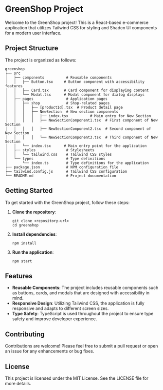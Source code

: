 # GreenShop Project

Welcome to the GreenShop project! This is a React-based e-commerce application that utilizes Tailwind CSS for styling and Shadcn UI components for a modern user interface.

## Project Structure

The project is organized as follows:

```
greenshop
├── src
│   ├── components          # Reusable components
│   │   ├── Button.tsx     # Button component with accessibility features
│   │   ├── Card.tsx       # Card component for displaying content
│   │   └── Modal.tsx      # Modal component for dialog displays
│   ├── pages               # Application pages
│   │   ├── shop            # Shop-related pages
│   │   │   ├── [productId].tsx  # Product detail page
│   │   │   ├── NewSection  # New section components
│   │   │   │   ├── index.tsx          # Main entry for New Section
│   │   │   │   ├── NewSectionComponent1.tsx  # First component of New Section
│   │   │   │   ├── NewSectionComponent2.tsx  # Second component of New Section
│   │   │   │   └── NewSectionComponent3.tsx  # Third component of New Section
│   │   └── index.tsx      # Main entry point for the application
│   ├── styles              # Stylesheets
│   │   └── tailwind.css    # Tailwind CSS styles
│   └── types               # Type definitions
│       └── index.ts        # Type definitions for the application
├── package.json            # NPM configuration file
├── tailwind.config.js      # Tailwind CSS configuration
└── README.md               # Project documentation
```

## Getting Started

To get started with the GreenShop project, follow these steps:

1. **Clone the repository**:
   ```
   git clone <repository-url>
   cd greenshop
   ```

2. **Install dependencies**:
   ```
   npm install
   ```

3. **Run the application**:
   ```
   npm start
   ```

## Features

- **Reusable Components**: The project includes reusable components such as buttons, cards, and modals that are designed with accessibility in mind.
- **Responsive Design**: Utilizing Tailwind CSS, the application is fully responsive and adapts to different screen sizes.
- **Type Safety**: TypeScript is used throughout the project to ensure type safety and improve developer experience.

## Contributing

Contributions are welcome! Please feel free to submit a pull request or open an issue for any enhancements or bug fixes.

## License

This project is licensed under the MIT License. See the LICENSE file for more details.